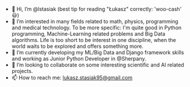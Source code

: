 - 👋 Hi, I’m @lstasiak (best tip for reading "Łukasz" correctly: 'woo-cash' 😃)
- 👀 I’m interested in many fields related to math, physics, programming and medical technology. To be more specific: I'm quite good in Python programming, Machine-Learning related problems and Big Data algorithms. Life is too short to be interest in one discipline, when the world waits to be explored and offers something more.
- 🌱 I’m currently developing my ML/Big Data and Django framework skills and working as Junior Python Developer in @Sherpany. 
- 💞️ I’m looking to collaborate on some interesting scientific and AI related projects. 
- 📫 How to reach me: lukasz.stasiak95@gmail.com

<!---
lstasiak/lstasiak is a ✨ special ✨ repository because its `README.md` (this file) appears on your GitHub profile.
You can click the Preview link to take a look at your changes.
--->
